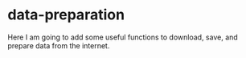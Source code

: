 # data-preparation
Here I am going to add some useful functions to download, save, and prepare data from the internet.
